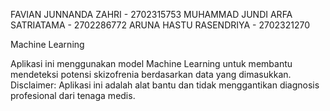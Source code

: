 FAVIAN JUNNANDA ZAHRI - 2702315753
MUHAMMAD JUNDI ARFA SATRIATAMA - 2702286772
ARUNA HASTU RASENDRIYA - 2702321270

Machine Learning

Aplikasi ini menggunakan model Machine Learning untuk membantu mendeteksi potensi skizofrenia berdasarkan data yang dimasukkan. Disclaimer: Aplikasi ini adalah alat bantu dan tidak menggantikan diagnosis profesional dari tenaga medis.
